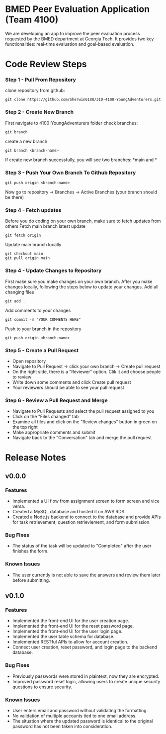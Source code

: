 # BMED Peer Evaluation Application (Team 4100)

We are developing an app to improve the peer evaluation process requested by the BMED department at Georgia Tech. It provides two key functionalities: real-time evaluation and goal-based evaluation.
# Code Review Steps
### Step 1 - Pull From Repository
clone repository from github: 
```
git clone https://github.com/Sherwin6180/JID-4100-YoungAdventurers.git
```
### Step 2 - Create New Branch
First navigate to 4100-YoungAdventurers folder
check branches: 
```
git branch
```
create a new branch
```
git branch <branch-name>
```
If create new branch successfully, you will see two branches: *main and *<branch-name>
### Step 3 - Push Your Own Branch To Github Repository
```
git push origin <branch-name>
```
Now go to repository -> Branches -> Active Branches (your branch should be there)
### Step 4 - Fetch updates
Before you do coding on your own branch, make sure to fetch updates from others
Fetch main branch latest update
```
git fetch origin
```
Update main branch locally
```
git checkout main
git pull origin main
```
### Step 4 - Update Changes to Repository
First make sure you make changes on your own branch. After you make changes locally, following the steps below to update your changes.
Add all changing files
```
git add .
```
Add comments to your changes
```
git commit -m "YOUR COMMENTS HERE"
```
Push to your branch in the repository
```
git push origin <branch-name>
```
### Step 5 - Create a Pull Request
* Open repository
* Navigate to Pull Request -> click your own branch -> Create pull request
* On the right side, there is a "Reviewer" option. Clik it and choose people to review
* Write down some comments and click Create pull request
* Your reviewers should be able to see your pull request
### Step 6 - Review a Pull Request and Merge
* Navigate to Pull Requests and select the pull request assigned to you
* Click on the "Files changed" tab
* Examine all files and click on the "Review changes" button in green on the top right
* Make appropriate comments and submit
* Navigate back to the "Conversation" tab and merge the pull request

# Release Notes
## v0.0.0
### Features
* Implemented a UI flow from assignment screen to form screen and vice versa.
* Created a MySQL database and hosted it on AWS RDS.
* Created a Node.js backend to connect to the database and provide APIs for task retrievement, question retrieviement, and form submission.
### Bug Fixes
* The status of the task will be updated to "Completed" after the user finishes the form.
### Known Issues
* The user currently is not able to save the answers and review them later before submitting.
## v0.1.0
### Features
* Implemented the front-end UI for the user creation page.
* Implemented the front-end UI for the reset password page.
* Implemented the front-end UI for the user login page.
* Implemented the user table schema for database.
* Implemented RESTful APIs to allow for account creation.
* Connect user creation, reset password, and login page to the backend database.
### Bug Fixes
* Previously passwords were stored in plaintext, now  they are encrypted.
* Improved password reset logic, allowing users to create unique security questions to ensure security.
### Known Issues
* User enters email and password without validating the formatting.
* No validation of multiple accounts tied to one email address.
* The situation where the updated password is identical to the original password has not been taken into consideration.
